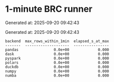 # 1-minute BRC runner

Generated at: 2025-09-20 09:42:43

Generated at: 2025-09-20 09:42:43

```text
backend  max_rows_within_1min  elapsed_s_at_max
-------  --------------------  ----------------
pandas                0.0e+00             0.000
dask                  0.0e+00             0.000
pyspark               0.0e+00             0.000
polars                0.0e+00             0.000
duckdb                0.0e+00             0.000
numpy                 0.0e+00             0.000
numba                 0.0e+00             0.000
```
